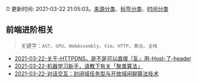 :alarm_clock: 更新时间: 2021-03-22 21:05:03。[来源分类](../README.md)、[标签分类](../TAGS.md)、[时间分类](../TIMELINE.md)

## 前端进阶相关


> 关键字：`AST`、`GPU`、`WebAssembly`、`Vim`、`HTTP`、`算法`、`全栈`



- [2021-03-22-关于-HTTPDNS，是不是可以直接『乱』用-Host-了-header](https://www.v2ex.com/t/764095) 
- [2021-03-22-机器学习新手，请教下有关「聚类算法」](https://www.v2ex.com/t/764084) 
- [2021-03-22-对话交互：封闭域任务型与开放域闲聊算法技术](https://toutiao.io/k/3hvbcmg) 